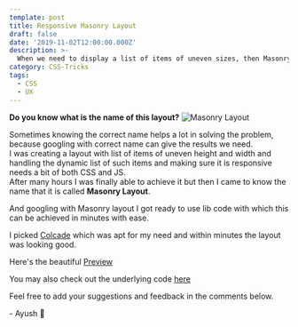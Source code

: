 ```yaml
---
template: post
title: Responsive Masonry Layout
draft: false
date: '2019-11-02T12:00:00.000Z'
description: >-
  When we need to display a list of items of uneven sizes, then Masonry layout is the best choice. Image gallery and Newspaper columns are some common examples.
category: CSS-Tricks
tags:
  - CSS
  - UX
---
```


**Do you know what is the name of this layout?**
![Masonry Layout](/media/masonry.png 'Masonry Layout')

Sometimes knowing the correct name helps a lot in solving the problem, because googling with correct name can give the results we need.  
I was creating a layout with list of items of uneven height and width and handling the dynamic list of such items and making sure it is responsive needs a bit of both CSS and JS.  
After many hours I was finally able to achieve it but then I came to know the name that it is called **Masonry Layout**.

And googling with Masonry layout I got ready to use lib code with which this can be achieved in minutes with ease.

I picked [Colcade](https://github.com/desandro/colcade) which was apt for my need and within minutes the layout was looking good.

Here's the beautiful [Preview](https://css.heyayush.com/layouts/Masonry/)

You may also check out the underlying code [here](https://github.com/heyayush/css-tricks/tree/develop/src/pages/layouts)

Feel free to add your suggestions and feedback in the comments below.

\- Ayush 🙂
